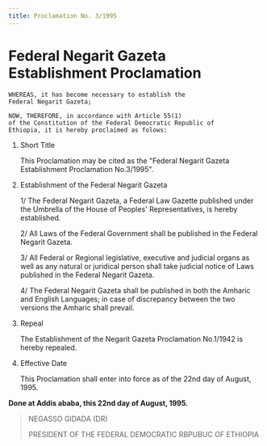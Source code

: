 ```yaml
---
title: Proclamation No. 3/1995
---
```


# Federal Negarit Gazeta Establishment Proclamation

    WHEREAS, it has become necessary to establish the
    Federal Negarit Gazeta;

    NOW, THEREFORE, in accordance with Article 55(1)
    of the Constitution of the Federal Democratic Republic of
    Ethiopia, it is hereby proclaimed as folows:

1. Short Title

    This Proclamation may be cited as the "Federal Negarit
    Gazeta Establishment Proclamation No.3/1995".

2. Establishment of the Federal Negarit Gazeta

    1/ The Federal Negarit Gazeta, a Federal Law Gazette
    published under the Umbrella of the House of Peoples'
    Representatives, is hereby established.

    2/ All Laws of the Federal Government shall be published
    in the Federal Negarit Gazeta.

    3/ All Federal or Regional legislative, executive and
    judicial organs as well as any natural or juridical person
    shall take judicial notice of Laws published in the
    Federal Negarit Gazeta.

    4/ The Federal Negarit Gazeta shall be published in both
    the Amharic and English Languages; in case of
    discrepancy between the two versions the Amharic
    shall prevail.

3. Repeal

    The Establishment of the Negarit Gazeta Proclamation
    No.1/1942 is hereby repealed.

4. Effective Date

    This Proclamation shall enter into force as of the 22nd day of August, 1995.

**Done at Addis ababa, this 22nd day of August, 1995.**

> NEGASSO GlDADA (DR)
>
> PRESIDENT OF THE FEDERAL DEMOCRATIC RBPUBUC OF ETHIOPIA